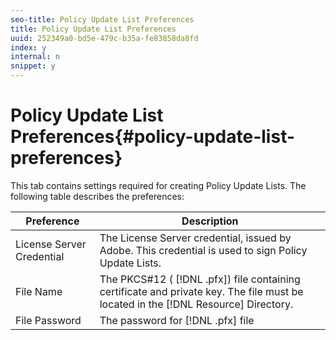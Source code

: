 ```yaml
---
seo-title: Policy Update List Preferences
title: Policy Update List Preferences
uuid: 252349a0-bd5e-479c-b35a-fe83858da8fd
index: y
internal: n
snippet: y
---
```


# Policy Update List Preferences{#policy-update-list-preferences}

This tab contains settings required for creating Policy Update Lists. The following table describes the preferences: 

|  Preference  | Description  |
|---|---|
|  License Server Credential  | The License Server credential, issued by Adobe. This credential is used to sign Policy Update Lists.  |
|  File Name  |The PKCS#12 ( [!DNL .pfx]) file containing certificate and private key. The file must be located in the [!DNL Resource] Directory.  |
|  File Password  |The password for [!DNL .pfx] file  |

